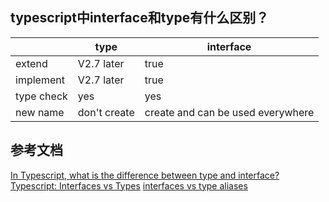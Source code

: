 ## typescript中interface和type有什么区别？
|           | type         | interface                         |
|-----------|--------------|-----------------------------------|
| extend    | V2.7 later   | true                              |
| implement | V2.7 later   | true                              |
| type check| yes          | yes                               |
| new name  | don't create | create and can be used everywhere |

## 参考文档
[In Typescript, what is the difference between type and interface?](https://stackoverflow.com/questions/36782896/in-typescript-what-is-the-difference-between-type-and-interface)
[Typescript: Interfaces vs Types](https://stackoverflow.com/questions/37233735/typescript-interfaces-vs-types/52682220#52682220)
[interfaces vs type aliases](https://www.typescriptlang.org/docs/handbook/advanced-types.html#interfaces-vs-type-aliases)
